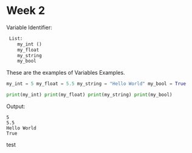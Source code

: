 # Week 2

Variable Identifier:
```python
 List: 
    my_int ()
    my_float
    my_string
    my_bool 
```
These are the examples of Variables
Examples.
```python
my_int = 5 my_float = 5.5 my_string = "Hello World" my_bool = True

print(my_int) print(my_float) print(my_string) print(my_bool)
```

Output:
``` console
5
5.5
Hello World
True

```

test